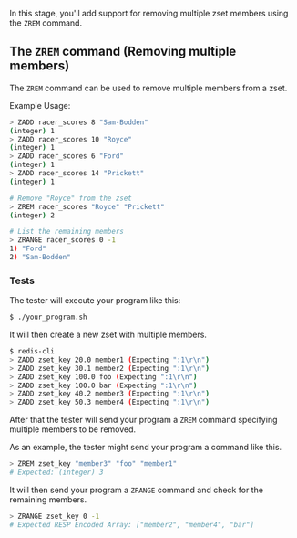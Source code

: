 In this stage, you'll add support for removing multiple zset members using the `ZREM` command.

## The `ZREM` command (Removing multiple members)

The `ZREM` command can be used to remove multiple members from a zset.

Example Usage:

```bash
> ZADD racer_scores 8 "Sam-Bodden"
(integer) 1
> ZADD racer_scores 10 "Royce"
(integer) 1
> ZADD racer_scores 6 "Ford"
(integer) 1
> ZADD racer_scores 14 "Prickett"
(integer) 1

# Remove "Royce" from the zset
> ZREM racer_scores "Royce" "Prickett"
(integer) 2

# List the remaining members
> ZRANGE racer_scores 0 -1
1) "Ford"
2) "Sam-Bodden"
```


### Tests

The tester will execute your program like this:

```bash
$ ./your_program.sh
```

It will then create a new zset with multiple members.

```bash
$ redis-cli
> ZADD zset_key 20.0 member1 (Expecting ":1\r\n")
> ZADD zset_key 30.1 member2 (Expecting ":1\r\n")
> ZADD zset_key 100.0 foo (Expecting ":1\r\n")
> ZADD zset_key 100.0 bar (Expecting ":1\r\n")
> ZADD zset_key 40.2 member3 (Expecting ":1\r\n")
> ZADD zset_key 50.3 member4 (Expecting ":1\r\n")
```

After that the tester will send your program a `ZREM` command specifying multiple members to be removed.

As an example, the tester might send your program a command like this.
```bash
> ZREM zset_key "member3" "foo" "member1"
# Expected: (integer) 3
```

It will then send your program a `ZRANGE` command and check for the remaining members.

```bash
> ZRANGE zset_key 0 -1
# Expected RESP Encoded Array: ["member2", "member4", "bar"]
```